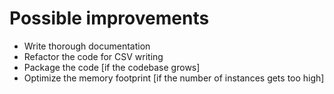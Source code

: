 # Possible improvements

- Write thorough documentation
- Refactor the code for CSV writing
- Package the code [if the codebase grows]
- Optimize the memory footprint [if the number of instances gets too high]

